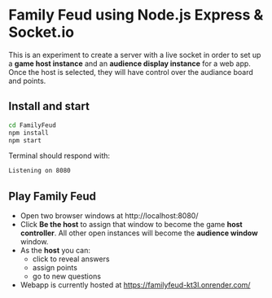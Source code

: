 # Family Feud using Node.js Express & Socket.io

This is an experiment to create a server with a live socket in order to set up a **game host instance** and an **audience display instance** for a web app.  Once the host is selected, they will have control over the audiance board and points.  

## Install and start

```bash
cd FamilyFeud
npm install
npm start
```

Terminal should respond with:

```bash
Listening on 8080
```

## Play Family Feud

* Open two browser windows at http://localhost:8080/
* Click **Be the host** to assign that window to become the game **host controller**. All other open instances will become the **audience window** window. 
* As the **host** you can:
   * click to reveal answers
   * assign points
   * go to new questions
* Webapp is currently hosted at https://familyfeud-kt3l.onrender.com/ 



